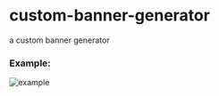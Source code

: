 # custom-banner-generator

a custom banner generator

### Example:

<img src="https://imgur.com/g1qTdNn.png" alt="example">
